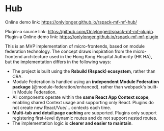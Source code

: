 # Hub

Online demo link: https://onlylonger.github.io/rspack-mf-mf-hub/

Plugin-a source link: https://github.com/Onlylonger/rspack-mf-mf-plugin.  
Plugin-a Online demo link: https://onlylonger.github.io/rspack-mf-mf-plugin

This is an MVP implementation of micro-frontends, based on module federation technology. The concept draws inspiration from the micro-frontend architecture used in the Hong Kong Hospital Authority (HK HA), but the implementation differs in the following ways:

- The project is built using the **Rsbuild (Rspack) ecosystem**, rather than CRA.
- Module Federation is handled using an **independent Module Federation package** (@module-federation/enhanced), rather than webpack's built-in Module Federation.
- All components operate within the **same React App Context scope**, enabling shared Context usage and supporting only React. Plugins do not create new React/Vue/... contexts each time.
- **Multi-tab and detail page caching** are supported. Plugins only support registering first-level dynamic routes and do not support nested routes.
- The implementation logic is **clearer and easier to maintain**.
